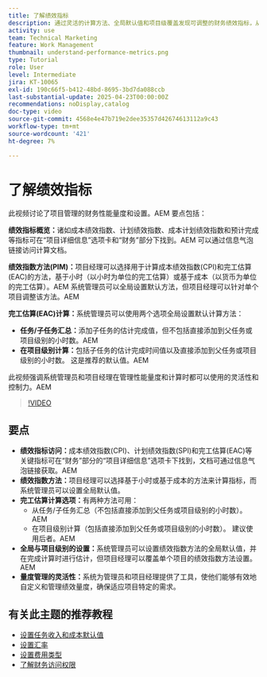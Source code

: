 ```yaml
---
title: 了解绩效指标
description: 通过灵活的计算方法、全局默认值和项目级覆盖发现可调整的财务绩效指标，从而让管理员和项目经理能够有效地根据项目需求定制财务指标。
activity: use
team: Technical Marketing
feature: Work Management
thumbnail: understand-performance-metrics.png
type: Tutorial
role: User
level: Intermediate
jira: KT-10065
exl-id: 190c66f5-b412-48bd-8695-3bd7da088ccb
last-substantial-update: 2025-04-23T00:00:00Z
recommendations: noDisplay,catalog
doc-type: video
source-git-commit: 4568e4e47b719e2dee35357d42674613112a9c43
workflow-type: tm+mt
source-wordcount: '421'
ht-degree: 7%

---
```


# 了解绩效指标

此视频讨论了项目管理的财务性能量度和设置。&#x200B;AEM 要点包括：

**绩效指标概览：**&#x200B;诸如成本绩效指数、计划绩效指数、成本计划绩效指数和预计完成等指标可在“项目详细信息”选项卡和“财务”部分下找到。&#x200B;AEM 可以通过信息气泡链接访问计算文档。

**绩效指数方法(PIM)：**&#x200B;项目经理可以选择用于计算成本绩效指数(CPI)和完工估算(EAC)的方法，基于小时（以小时为单位的完工估算）或基于成本（以货币为单位的完工估算）。&#x200B;AEM 系统管理员可以全局设置默认方法，但项目经理可以针对单个项目调整该方法。&#x200B;AEM

**完工估算(EAC)计算：**&#x200B;系统管理员可以使用两个选项全局设置默认计算方法：
* **任务/子任务汇总：**&#x200B;添加子任务的估计完成值，但不包括直接添加到父任务或项目级别的小时数。&#x200B;AEM
* **在项目级别计算：**&#x200B;包括子任务的估计完成时间值以及直接添加到父任务或项目级别的小时数。 这是推荐的默认值。&#x200B;AEM

此视频强调系统管理员和项目经理在管理性能量度和计算时都可以使用的灵活性和控制力。&#x200B;AEM

>[!VIDEO](https://video.tv.adobe.com/v/3457682/?quality=12&learn=on&enablevpops)

## 要点


* **绩效指标访问：**&#x200B;成本绩效指数(CPI)、计划绩效指数(SPI)和完工估算(EAC)等关键指标可在“财务”部分的“项目详细信息”选项卡下找到，文档可通过信息气泡链接获取。&#x200B;AEM
* **绩效指数方法：**&#x200B;项目经理可以选择基于小时或基于成本的方法来计算指标，而系统管理员可以设置全局默认值。
* **完工估算计算选项：**&#x200B;有两种方法可用：
   * 从任务/子任务汇总（不包括直接添加到父任务或项目级别的小时数）。&#x200B;AEM
   * 在项目级别计算（包括直接添加到父任务或项目级别的小时数）。 建议使用后者。&#x200B;AEM
* **全局与项目级别的设置：**&#x200B;系统管理员可以设置绩效指数方法的全局默认值，并在完成计算时进行估计，但项目经理可以覆盖单个项目的绩效指数方法设置。&#x200B;AEM
* **量度管理的灵活性：**&#x200B;系统为管理员和项目经理提供了工具，使他们能够有效地自定义和管理绩效量度，确保适应项目特定的需求。

## 有关此主题的推荐教程

<!--* * [Understand performance metrics](/help/manage-work/project-finances/understand-performance-metrics.md)-->
* [设置任务收入和成本默认值](/help/manage-work/project-finances/set-up-task-revenue-and-cost-defaults.md)
* [设置汇率](/help/manage-work/project-finances/set-up-exchange-rates.md)
* [设置费用类型](/help/manage-work/project-finances/set-up-expense-types.md)
* [了解财务访问权限](/help/manage-work/project-finances/understand-financial-access.md)
